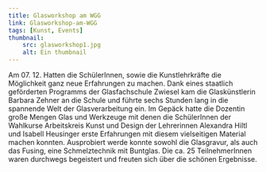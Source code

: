 ```yaml
---
title: Glasworkshop am WGG
link: Glasworkshop-am-WGG
tags: [Kunst, Events]
thumbnail: 
    src: glasworkshop1.jpg
    alt: Ein thumbnail
---
```

<p>Am 07. 12. Hatten die SchülerInnen, sowie die Kunstlehrkräfte die Möglichkeit ganz neue Erfahrungen zu machen. Dank eines staatlich geförderten Programms der Glasfachschule Zwiesel kam die Glaskünstlerin Barbara Zehner an die Schule und führte sechs Stunden lang in die spannende Welt der Glasverarbeitung ein. Im Gepäck hatte die Dozentin große Mengen Glas und Werkzeuge mit denen die SchülerInnen der Wahlkurse Arbeitskreis Kunst und Design der Lehrerinnen Alexandra Hiltl und Isabell Heusinger erste Erfahrungen mit diesem vielseitigen Material machen konnten. Ausprobiert werde konnte sowohl die Glasgravur, als auch das Fusing, eine Schmelztechnik mit Buntglas. Die ca. 25 TeilnehmerInnen waren durchwegs begeistert und freuten sich über die schönen Ergebnisse. </p>

<figure>
    <v-image name="glasworkshop1" alt="Gruppenselfie"></v-image>
    <figcaption></figcaption>
</figure>
<figure>
    <v-image name="glasworkshop2" alt="arbeitende SchülerInnen"></v-image>
    <figcaption></figcaption>
</figure>
